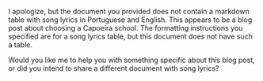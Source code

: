 I apologize, but the document you provided does not contain a markdown table with song lyrics in Portuguese and English. This appears to be a blog post about choosing a Capoeira school. The formatting instructions you specified are for a song lyrics table, but this document does not have such a table.

Would you like me to help you with something specific about this blog post, or did you intend to share a different document with song lyrics?